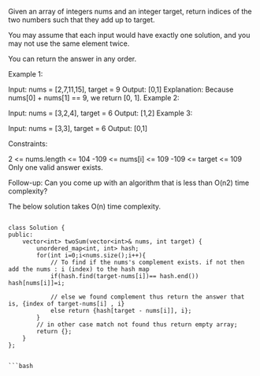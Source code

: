 Given an array of integers nums and an integer target, return indices of the two numbers such that they add up to target.

You may assume that each input would have exactly one solution, and you may not use the same element twice.

You can return the answer in any order.

 

Example 1:

Input: nums = [2,7,11,15], target = 9
Output: [0,1]
Explanation: Because nums[0] + nums[1] == 9, we return [0, 1].
Example 2:

Input: nums = [3,2,4], target = 6
Output: [1,2]
Example 3:

Input: nums = [3,3], target = 6
Output: [0,1]
 

Constraints:

2 <= nums.length <= 104
-109 <= nums[i] <= 109
-109 <= target <= 109
Only one valid answer exists.
 

Follow-up: Can you come up with an algorithm that is less than O(n2) time complexity?

The below solution takes O(n) time complexity.
```bashbash

class Solution {
public:
    vector<int> twoSum(vector<int>& nums, int target) {
        unordered_map<int, int> hash;
        for(int i=0;i<nums.size();i++){
            // To find if the nums's complement exists. if not then add the nums : i (index) to the hash map
            if(hash.find(target-nums[i])== hash.end()) hash[nums[i]]=i; 
            
            // else we found complement thus return the answer that is, {index of target-nums[i] , i}
            else return {hash[target - nums[i]], i};
        }
        // in other case match not found thus return empty array;
        return {};
    }
};


```bash
